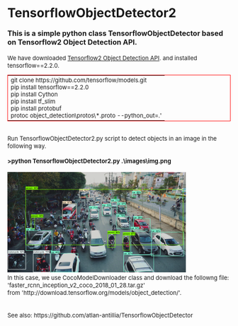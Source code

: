 <html>
<body>
<h1>TensorflowObjectDetector2</h1>
<font size=3><b>
This is a simple python class TensorflowObjectDetector based on Tensorflow2 Object Detection API.<br>
</b></font>
<br>
<font size=2>
We have downloaded <a href="https://github.com/tensorflow/models/tree/master/research/object_detection">Tensorflow2 Object Detection API</a>.
and installed tensorflow==2.2.0.<br>

<table style="border: 1px solid red;">
<tr><td>
<font size=2>
git clone https://github.com/tensorflow/models.git<br>
pip install tensorflow==2.2.0<br>
pip install Cython<br>
pip install tf_slim<br>
pip install protobuf<br>
protoc object_detection\protos\*.proto --python_out=.'<br>

</font>
</td></tr>


</table>

<br>
Run TensorflowObjectDetector2.py script to detect objects in an image in the following way.<br><br>
<b>
>python TensorflowObjectDetector2.py .\images\img.png<br>
</b>
<br>
<img src="./detected/img.png" width="80%">
<br>
In this case, we use CocoModelDownloader class and download the followng file:
  'faster_rcnn_inception_v2_coco_2018_01_28.tar.gz'<br>
from 'http://download.tensorflow.org/models/object_detection/'.
<br>
<br>
<br>
See also: https://github.com/atlan-antillia/TensorflowObjectDetector


